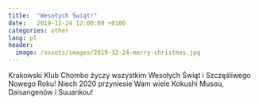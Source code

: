 ```yaml
---
title:  "Wesołych Świąt!"
date:   2019-12-24 12:00:00 +0100
categories: other
lang: pl
header:
  image: /assets/images/2019-12-24-merry-christmas.jpg
---
```


Krakowski Klub Chombo życzy wszystkim Wesołych Świąt i Szczęśliwego Nowego Roku! Niech 2020 przyniesie Wam wiele Kokushi Musou, Daisangenów i Suuankou!